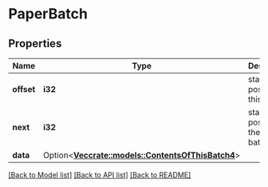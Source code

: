 # PaperBatch

## Properties

Name | Type | Description | Notes
------------ | ------------- | ------------- | -------------
**offset** | **i32** | starting position for this batch | 
**next** | **i32** | starting position of the next batch | 
**data** | Option<[**Vec<crate::models::ContentsOfThisBatch4>**](contents_of_this_batch_4.md)> |  | [optional]

[[Back to Model list]](../README.md#documentation-for-models) [[Back to API list]](../README.md#documentation-for-api-endpoints) [[Back to README]](../README.md)


